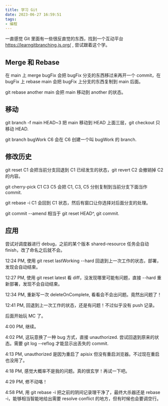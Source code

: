 ```yaml
---
title: 学习 Git
date: 2023-06-27 16:59:51
tags:
- 编程
---
```


一直感觉 Git 里面有一些很反直觉的东西，找到一个互动平台 https://learngitbranching.js.org/ , 尝试跟着这个学。

## Merge 和 Rebase

在 main 上 merge bugFix 会把 bugFix 分支的东西移过来再开一个 commit，在 bugFix 上 rebase main 会把 bugFix 上分支的东西复制到 main 后面。

git rebase another main 会把 main 移动到 another 的状态。

## 移动

git branch -f main HEAD~3 把 main 移动到 HEAD 上面三层，git checkout 只移动 HEAD.

git branch bugWork C6 会在 C6 创建一个叫 bugWork 的 branch.

## 修改历史

git reset C1 会把当前分支回退到 C1 已经发生的状态，git revert C2 会撤销掉 C2 的内容。

git cherry-pick C1 C3 C5 会把 C1, C3, C5 分别复制到当前分支下面当作 commit.

git rebase -i C1 会回到 C1 状态，然后有窗口让你选择对后面分支的处理。

git commit --amend 相当于 git reset HEAD^, git commit.

## 应用

尝试对调度器进行 debug，之前的某个版本 shared-resource 任务会自动 finish，改了命名之后就不会。

12:24 PM, 使用 git reset lastWorking --hard 回退到上一次工作的状态，部署，发现会自动结束。

12:27 PM, 使用 git reset latest 看 diff，没发现哪里可能有问题，直接 --hard 重新部署，发现不会自动结束。

12:34 PM, 重新写一次 deleteOnComplete, 看看会不会出问题。竟然出问题了！

12:41 PM, 回退到上一次工作的状态，还是有问题！不过似乎没有 push 记录。

后面开始玩 MC 了。

4:00 PM, 继续。

4:02 PM, 这玩意换了一种 bug 方式，直接 unauthorized. 尝试回退到原来的状态。需要 git log --reflog 才能显示出丢失的 commit.

4:13 PM, unauthorized 是因为重启了 apisix 但没有重启浏览器。不过现在重启也没用了。

4:18 PM, 感觉大概率不是我的问题。真的很玄学！再试一下吧。

4:29 PM, 修不动咯！

4:58 PM, 用 git rebase -i 把之前的阴间记录理干净了，最终大杀器还是 rebase -i，能够相当智能地给出需要 resolve conflict 的地方，但有时候也会要调空行。
